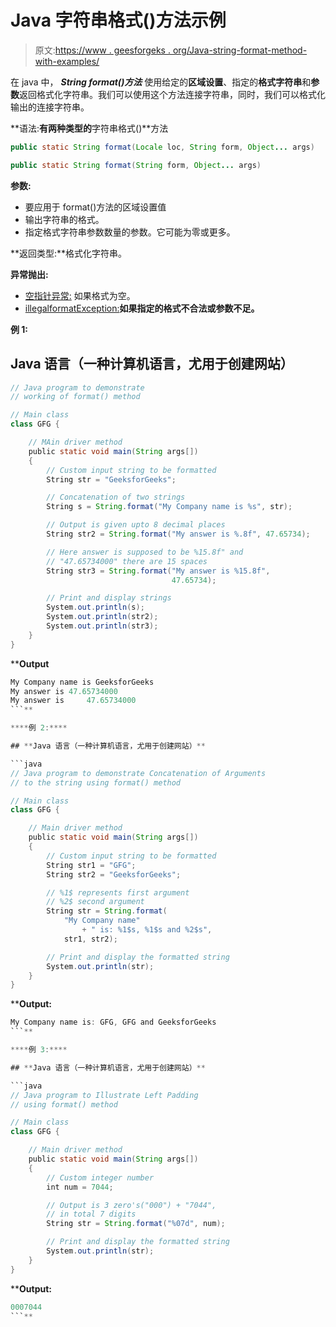 # Java 字符串格式()方法示例

> 原文:[https://www . geesforgeks . org/Java-string-format-method-with-examples/](https://www.geeksforgeeks.org/java-string-format-method-with-examples/)

在 java 中， ***String format()方法*** 使用给定的**区域设置**、指定的**格式字符串**和**参数**返回格式化字符串。我们可以使用这个方法连接字符串，同时，我们可以格式化输出的连接字符串。

**语法:**有两种类型的**字符串格式()**方法

```java
public static String format(Locale loc, String form, Object... args)
```

```java
public static String format(String form, Object... args)
```

**参数:**

*   要应用于 format()方法的区域设置值
*   输出字符串的格式。
*   指定格式字符串参数数量的参数。它可能为零或更多。

**返回类型:**格式化字符串。

**异常抛出:**

*   [空指针异常:](https://www.geeksforgeeks.org/null-pointer-exception-in-java/) 如果格式为空。
*   [illegalformatException:](https://www.geeksforgeeks.org/console-readline-method-in-java-with-examples/)**如果指定的格式不合法或参数不足。**

****例 1:****

## **Java 语言（一种计算机语言，尤用于创建网站）**

```java
// Java program to demonstrate
// working of format() method

// Main class
class GFG {

    // MAin driver method
    public static void main(String args[])
    {
        // Custom input string to be formatted
        String str = "GeeksforGeeks";

        // Concatenation of two strings
        String s = String.format("My Company name is %s", str);

        // Output is given upto 8 decimal places
        String str2 = String.format("My answer is %.8f", 47.65734);

        // Here answer is supposed to be %15.8f" and
        // "47.65734000" there are 15 spaces
        String str3 = String.format("My answer is %15.8f",
                                    47.65734);

        // Print and display strings
        System.out.println(s);
        System.out.println(str2);
        System.out.println(str3);
    }
}
```

****Output**

```java
My Company name is GeeksforGeeks
My answer is 47.65734000
My answer is     47.65734000
```** 

****例 2:****

## **Java 语言（一种计算机语言，尤用于创建网站）**

```java
// Java program to demonstrate Concatenation of Arguments
// to the string using format() method

// Main class
class GFG {

    // Main driver method
    public static void main(String args[])
    {
        // Custom input string to be formatted
        String str1 = "GFG";
        String str2 = "GeeksforGeeks";

        // %1$ represents first argument
        // %2$ second argument
        String str = String.format(
            "My Company name"
                + " is: %1$s, %1$s and %2$s",
            str1, str2);

        // Print and display the formatted string
        System.out.println(str);
    }
}
```

****Output:** 

```java
My Company name is: GFG, GFG and GeeksforGeeks
```** 

****例 3:****

## **Java 语言（一种计算机语言，尤用于创建网站）**

```java
// Java program to Illustrate Left Padding
// using format() method

// Main class
class GFG {

    // Main driver method
    public static void main(String args[])
    {
        // Custom integer number
        int num = 7044;

        // Output is 3 zero's("000") + "7044",
        // in total 7 digits
        String str = String.format("%07d", num);

        // Print and display the formatted string
        System.out.println(str);
    }
}
```

****Output:** 

```java
0007044
```**